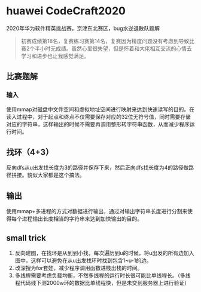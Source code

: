 # huawei CodeCraft2020
2020年华为软件精英挑战赛，京津东北赛区，bug水逆退散队题解
> 初赛成绩第18名，复赛练习赛第14名，复赛因为精度问题没有考虑到导致比赛2个半小时无成绩。虽然心里很失望，但是怀着和大佬相互交流的心情去学习和进步也让我感觉满足。
## 比赛题解
### 输入
使用mmap对磁盘中文件空间和虚拟地址空间进行映射来达到快速读写的目的。在读入过程中，对于起点和终点不仅需要保存对应的32位无符号值，同时需要存储对应的字符串，这样输出的时候不需要再调用整形转字符串函数，从而减少程序运行时间。
## 找环（4+3）
反向dfs从u出发找长度为3的路径并保存下来，然后正向dfs找长度为4的路径做路径拼接。貌似大家都是这个搞法。
## 输出
使用mmap+多进程的方式对数据进行输出，通过对输出字符串长度进行分割来使得每个进程输出长度相当的字符串来达到加快输出的目的。
## small trick
1. 反向建图，在找环是从到到小找，每次遍历到u的时候，将u出发的所有边加入图中，这样可以避免在从u出发找环时找到包含1~u-1的边。
2. 改深搜为for套娃，减少程序调用函数进栈出栈的时间。
3. 多线程需要考虑负载均衡，不然多线程的运行时长很可能比单线程长。（多线程代码线下测2000w环的数据比单线程快，但是未交到服务器上进行验证）
